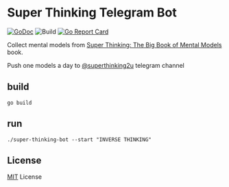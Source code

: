 # Super Thinking Telegram Bot

[![GoDoc](https://img.shields.io/static/v1?label=godoc&message=reference&color=blue)](https://pkg.go.dev/mod/github.com/daoleno/super-thinking-bot)
![Build](https://github.com/daoleno/super-thinking-bot/workflows/Go/badge.svg)
[![Go Report Card](https://goreportcard.com/badge/github.com/daoleno/super-thinking-bot)](https://goreportcard.com/report/github.com/daoleno/super-thinking-bot)

Collect mental models from [Super Thinking: The Big Book of Mental Models](https://www.amazon.com/dp/0525533583/ref=cm_sw_r_tw_dp_x_ADNIFb61NSMW9) book.

Push one models a day to [@superthinking2u](https://t.me/superthinking2u) telegram channel

## build

```
go build
```

## run

```
./super-thinking-bot --start "INVERSE THINKING"
```

## License

[MIT](LICENSE) License
